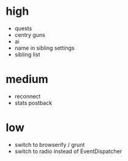 # high

 * quests
 * centry guns
 * ai
 * name in sibling settings
 * sibling list

# medium

 * reconnect
 * stats postback

# low

 * switch to browserify / grunt
 * switch to radio instead of EventDispatcher
